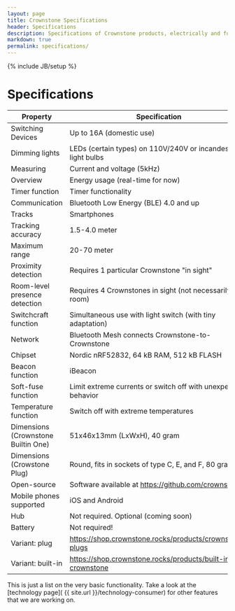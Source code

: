 ```yaml
---
layout: page
title: Crownstone Specifications
header: Specifications
description: Specifications of Crownstone products, electrically and functionally.
markdown: true
permalink: specifications/
---
```

{% include JB/setup %}

# Specifications

| Property                                    | Specification                                                 |
| ---                                         | ---                                                           |
| Switching Devices                           | Up to 16A (domestic use)                                      |
| Dimming lights                              | LEDs (certain types) on 110V/240V or incandescent light bulbs |
| Measuring                                   | Current and voltage (5kHz)                                    |
| Overview                                    | Energy usage (real-time for now)                              |
| Timer function                              | Timer functionality                                           |
| Communication                               | Bluetooth Low Energy (BLE) 4.0 and up                         |
| Tracks                                      | Smartphones                                                   |
| Tracking accuracy                           | 1.5-4.0 meter                                                 |
| Maximum range                               | 20-70 meter                                                   |
| Proximity detection                         | Requires 1 particular Crownstone "in sight"                   |
| Room-level presence detection               | Requires 4 Crownstones in sight (not necessarily per room)    |
| Switchcraft function                        | Simultaneous use with light switch (with tiny adaptation)     |
| Network                                     | Bluetooth Mesh connects Crownstone-to-Crownstone              |
| Chipset                                     | Nordic nRF52832, 64 kB RAM, 512 kB FLASH                      |
| Beacon function                             | iBeacon                                                       |
| Soft-fuse function                          | Limit extreme currents or switch off with unexpected behavior |
| Temperature function                        | Switch off with extreme temperatures                          |
| Dimensions (Crownstone Builtin One)         | 51x46x13mm (LxWxH), 40 gram                                   |
| Dimensions (Crowstone Plug)                 | Round, fits in sockets of type C, E, and F, 80 gram           |
| Open-source                                 | Software available at <https://github.com/crownstone>         |
| Mobile phones supported                     | iOS and Android                                               |
| Hub                                         | Not required. Optional (coming soon)                          |
| Battery                                     | Not required!                                                 |
| Variant: plug                               | <https://shop.crownstone.rocks/products/crownstone-plugs>     |
| Variant: built-in                           | <https://shop.crownstone.rocks/products/built-in-crownstone>  |

This is just a list on the very basic functionality. Take a look at the 
[technology page]( {{ site.url }}/technology-consumer) 
for other features that we are working on.

